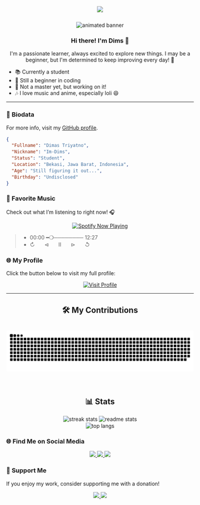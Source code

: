 <h1 align="center">
    <img src="https://readme-typing-svg.herokuapp.com/?font=Righteous&size=35&center=true&vCenter=true&width=500&height=70&duration=4000&lines=Im-Dims;+I'm+a+beginner;" />
</h1>

<p align="center">
  <img src="https://i.pinimg.com/originals/9e/b6/45/9eb64510150a5eaa7bc6e89e366508e7.gif" alt="animated banner" />
</p>

<h3 align="center">Hi there! I'm Dims 👋</h3>

<p align="center">
  I'm a passionate learner, always excited to explore new things. I may be a beginner, but I'm determined to keep improving every day! 🚀
  
- 📚 Currently a student  
- 👶 Still a beginner in coding  
- 💬 Not a master yet, but working on it!  
- 🎶 I love music and anime, especially loli 😄
</p>

---

### 📝 **Biodata**
For more info, visit my [GitHub profile](https://github.com/Im-Dims).

```json
{
  "Fullname": "Dimas Triyatno",
  "Nickname": "Im-Dims",
  "Status": "Student",
  "Location": "Bekasi, Jawa Barat, Indonesia",
  "Age": "Still figuring it out...",
  "Birthday": "Undisclosed"
}
```

### **🎵 Favorite Music**
Check out what I’m listening to right now! 🎧
<p align="center">
  <a href="https://open.spotify.com/track/bfdadf6c-de9e-468b-bbfa-ffeb7c395aec?si=Btfle_keSyysCVtV-bZvFQ&utm_source=copy-link" target="_blank"><img src="https://now-playing-on-spotify.vercel.app/api/spotify" alt="Spotify Now Playing" width="350"/></a></p>

> * 00:00​ ━❍──────── 12:27 
> * ↻ㅤㅤ⊲ㅤㅤⅡㅤㅤ⊳ㅤㅤ↺ㅤ

### 🌐 **My Profile**
Click the button below to visit my full profile:

<p align="center">
  <a href="https://ssateam.my.id/profile/dims" target="_blank">
    <img src="https://img.shields.io/badge/Profile-Visit%20Now-blue?style=for-the-badge&logo=web&logoColor=white" alt="Visit Profile">
  </a>
</p>

---

<div align="center"> 
  <h2>🛠️ My Contributions</h2> 
  <br> 
  <img alt="snake eating my contributions" src="https://raw.githubusercontent.com/salesp07/salesp07/output/github-contribution-grid-snake.svg" /> 
  <br/><br/><br/> 
</div>

<h2 align="center">📊 Stats</h2> 
  <div align="center"> 
  <img width="390" src="https://github-readme-streak-stats-salesp07.vercel.app/?user=Im-Dims&count_private=true&theme=react&border_radius=10" alt="streak stats"/> 
  <img width="390" src="https://github-readme-stats-salesp07.vercel.app/api?username=Im-Dims&count_private=true&show_icons=true&theme=react&rank_icon=github&border_radius=10" alt="readme stats" /> 
  <br/> 
  <img width="325" align="center" src="https://github-readme-stats-salesp07.vercel.app/api/top-langs/?username=Im-Dims&hide=HTML&langs_count=8&layout=compact&theme=react&border_radius=10&size_weight=0.5&count_weight=0.5&exclude_repo=github-readme-stats" alt="top langs" /> 
</div>

### 🌐 **Find Me on Social Media**
<p align="center"> 
  <a href="https://instagram.com/dims_t11"> <img src="https://img.shields.io/badge/Instagram-E4405F?style=for-the-badge&logo=instagram&logoColor=white" /> </a> 
  <a href="https://www.youtube.com/@Dims_senpai"> <img src="https://img.shields.io/badge/YouTube-c4302b?style=for-the-badge&logo=youtube&logoColor=white" /> </a> 
  <a href="https://wa.me/6281398274790"> <img src="https://img.shields.io/badge/WhatsApp-25D366?style=for-the-badge&logo=whatsapp&logoColor=white" /> </a> 
</p>

### 💖 **Support Me**
If you enjoy my work, consider supporting me with a donation!
<p align="center"> 
  <a href="https://saweria.co/dimst"> <img src="https://img.shields.io/badge/Donate-Saweria-ff3e00?style=for-the-badge&logo=steam&logoColor=white" /> </a> 
  <a href="https://trakteer.id/ssa.api"> <img src="https://img.shields.io/badge/Donate-Trakteer-4B9F4A?style=for-the-badge&logo=ko-fi&logoColor=white" /> </a>
</p>
